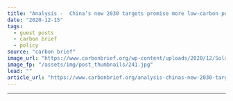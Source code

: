 ```yaml
---
title: "Analysis -  China’s new 2030 targets promise more low-carbon power than meets the eye"
date: "2020-12-15"
tags: 
  - guest posts
  - carbon brief
  - policy
source: "carbon brief"
image_url: "https://www.carbonbrief.org/wp-content/uploads/2020/12/Solar-panels-china-583x372.jpg"
image_fp: "/assets/img/post_thumbnails/241.jpg"
lead: ""
article_url: "https://www.carbonbrief.org/analysis-chinas-new-2030-targets-promise-more-low-carbon-power-than-meets-the-eye"
---
```


---
